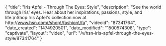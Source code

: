 {
    "title": "Iris Apfel - Through The Eyes: Style",
    "description": "See the world through Iris' eyes. Hear about her inspirations, passions, style, and life.\nShop Iris Apfel's collection now at http:\/\/www.hsn.com\/shop\/fashion\/fa",
    "videoid": "87341764",
    "date_created": "1474920501",
    "date_modified": "1500574308",
    "type": "captivate",
    "layout": "video",
    "url": "\/v\/hsn-iris-apfel-through-the-eyes-style\/87341764"
}
